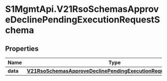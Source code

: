 # S1MgmtApi.V21RsoSchemasApproveDeclinePendingExecutionRequestSchema

## Properties
Name | Type | Description | Notes
------------ | ------------- | ------------- | -------------
**data** | [**V21RsoSchemasApproveDeclinePendingExecutionRequestSchemaData**](V21RsoSchemasApproveDeclinePendingExecutionRequestSchemaData.md) |  | 


